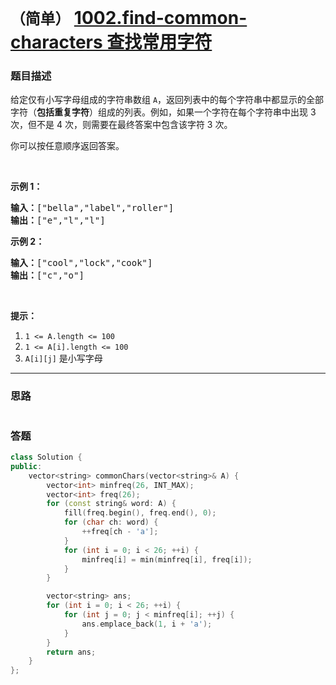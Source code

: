 # `（简单）` [1002.find-common-characters 查找常用字符](https://leetcode-cn.com/problems/find-common-characters/)

### 题目描述
<p>给定仅有小写字母组成的字符串数组 <code>A</code>，返回列表中的每个字符串中都显示的全部字符（<strong>包括重复字符</strong>）组成的列表。例如，如果一个字符在每个字符串中出现 3 次，但不是 4 次，则需要在最终答案中包含该字符 3 次。</p>

<p>你可以按任意顺序返回答案。</p>

<p>&nbsp;</p>

<p><strong>示例 1：</strong></p>

<pre><strong>输入：</strong>["bella","label","roller"]
<strong>输出：</strong>["e","l","l"]
</pre>

<p><strong>示例 2：</strong></p>

<pre><strong>输入：</strong>["cool","lock","cook"]
<strong>输出：</strong>["c","o"]
</pre>

<p>&nbsp;</p>

<p><strong>提示：</strong></p>

<ol>
	<li><code>1 &lt;= A.length &lt;= 100</code></li>
	<li><code>1 &lt;= A[i].length &lt;= 100</code></li>
	<li><code>A[i][j]</code> 是小写字母</li>
</ol>


---
### 思路
```
```



### 答题
``` C++
class Solution {
public:
    vector<string> commonChars(vector<string>& A) {
        vector<int> minfreq(26, INT_MAX);
        vector<int> freq(26);
        for (const string& word: A) {
            fill(freq.begin(), freq.end(), 0);
            for (char ch: word) {
                ++freq[ch - 'a'];
            }
            for (int i = 0; i < 26; ++i) {
                minfreq[i] = min(minfreq[i], freq[i]);
            }
        }

        vector<string> ans;
        for (int i = 0; i < 26; ++i) {
            for (int j = 0; j < minfreq[i]; ++j) {
                ans.emplace_back(1, i + 'a');
            }
        }
        return ans;
    }
};

```




